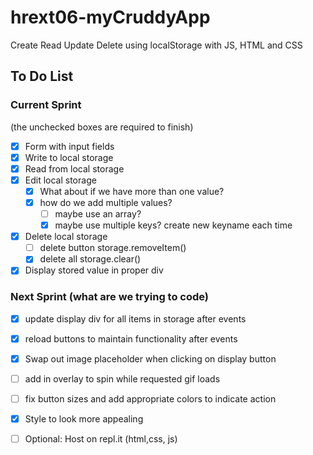 # hrext06-myCruddyApp
Create Read Update Delete using localStorage with JS, HTML and CSS


## To Do List

### Current Sprint
(the unchecked boxes are required to finish)
- [x] Form with input fields
- [x] Write to local storage
- [x] Read from local storage
- [x] Edit local storage
    - [x] What about if we have more than one value?
    - [x] how do we add multiple values?
        - [ ] maybe use an array?
        - [x] maybe use multiple keys? create new keyname each time

- [x] Delete local storage
    - [ ] delete button storage.removeItem()
    - [x] delete all storage.clear()
- [x] Display stored value in proper div

### Next Sprint (what are we trying to code)
- [x] update display div for all items in storage after events
- [x] reload buttons to maintain functionality after events
- [x] Swap out image placeholder when clicking on display button
- [ ] add in overlay to spin while requested gif loads
- [ ] fix button sizes and add appropriate colors to indicate action
- [x] Style to look more appealing

- [ ] Optional: Host on repl.it (html,css, js)
